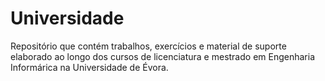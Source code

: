 # Universidade
Repositório que contém trabalhos, exercícios e material de suporte elaborado ao longo dos cursos de licenciatura e mestrado em Engenharia Informárica na Universidade de Évora.
